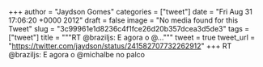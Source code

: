 
+++
author = "Jaydson Gomes"
categories = ["tweet"]
date = "Fri Aug 31 17:06:20 +0000 2012"
draft = false
image = "No media found for this Tweet"
slug = "3c99961e1d8236c4f1fce26d20b357dcea3d5de3"
tags = ["tweet"]
title = """RT @braziljs: E agora o @..."""
tweet = true
tweet_url = "https://twitter.com/jaydson/status/241582707732262912"
+++
RT @braziljs: E agora o @michalbe no palco
